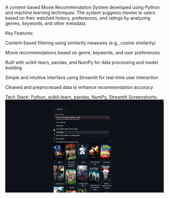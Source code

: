 A content-based Movie Recommendation System developed using Python and machine learning techniques. The system suggests movies to users based on their watched history, preferences, and ratings by analyzing genres, keywords, and other metadata.

Key Features:

Content-based filtering using similarity measures (e.g., cosine similarity)

Movie recommendations based on genre, keywords, and user preferences

Built with scikit-learn, pandas, and NumPy for data processing and model building

Simple and intuitive interface using Streamlit for real-time user interaction

Cleaned and preprocessed data to enhance recommendation accuracy

Tech Stack: Python, scikit-learn, pandas, NumPy, Streamlit
Screenshorts: 
![image alt](https://github.com/Aaftab8564/Movie-Recommdation-System/blob/2fdfcb455b7847a1daae13e931a0b22c400a6ee0/Images/Image1.png)
